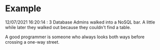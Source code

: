 # Example

<!-- replace-with-date starts -->
12/07/2021 16:20:14 : 3 Database Admins walked into a NoSQL bar. A little while later they walked out because they couldn't find a table.
<!-- replace-with-date ends -->

<!-- replace-with-joke starts -->
A good programmer is someone who always looks both ways before crossing a one-way street.
<!-- replace-with-joke ends -->